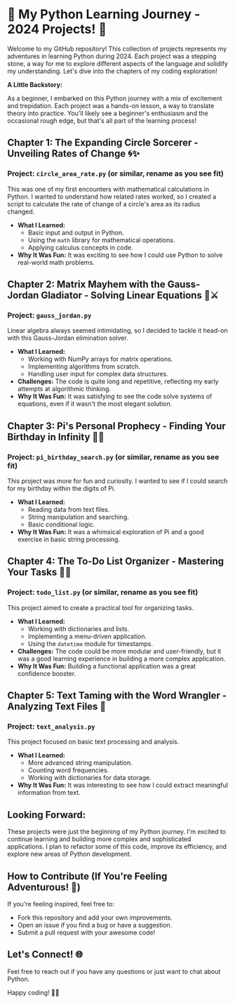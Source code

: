 # 🚀 My Python Learning Journey - 2024 Projects! 🐍

Welcome to my GitHub repository! This collection of projects represents my adventures in learning Python during 2024. Each project was a stepping stone, a way for me to explore different aspects of the language and solidify my understanding. Let's dive into the chapters of my coding exploration!

**A Little Backstory:**

As a beginner, I embarked on this Python journey with a mix of excitement and trepidation. Each project was a hands-on lesson, a way to translate theory into practice. You'll likely see a beginner's enthusiasm and the occasional rough edge, but that's all part of the learning process!

## Chapter 1: The Expanding Circle Sorcerer - Unveiling Rates of Change 🌀✨

### Project: `circle_area_rate.py` (or similar, rename as you see fit)

This was one of my first encounters with mathematical calculations in Python. I wanted to understand how related rates worked, so I created a script to calculate the rate of change of a circle's area as its radius changed.

* **What I Learned:**
    * Basic input and output in Python.
    * Using the `math` library for mathematical operations.
    * Applying calculus concepts in code.
* **Why It Was Fun:** It was exciting to see how I could use Python to solve real-world math problems.

## Chapter 2: Matrix Mayhem with the Gauss-Jordan Gladiator - Solving Linear Equations 🔢⚔️

### Project: `gauss_jordan.py`

Linear algebra always seemed intimidating, so I decided to tackle it head-on with this Gauss-Jordan elimination solver.

* **What I Learned:**
    * Working with NumPy arrays for matrix operations.
    * Implementing algorithms from scratch.
    * Handling user input for complex data structures.
* **Challenges:** The code is quite long and repetitive, reflecting my early attempts at algorithmic thinking.
* **Why It Was Fun:** It was satisfying to see the code solve systems of equations, even if it wasn't the most elegant solution.

## Chapter 3: Pi's Personal Prophecy - Finding Your Birthday in Infinity 🎂🔮

### Project: `pi_birthday_search.py` (or similar, rename as you see fit)

This project was more for fun and curiosity. I wanted to see if I could search for my birthday within the digits of Pi.

* **What I Learned:**
    * Reading data from text files.
    * String manipulation and searching.
    * Basic conditional logic.
* **Why It Was Fun:** It was a whimsical exploration of Pi and a good exercise in basic string processing.

## Chapter 4: The To-Do List Organizer - Mastering Your Tasks 📝✨

### Project: `todo_list.py` (or similar, rename as you see fit)

This project aimed to create a practical tool for organizing tasks.

* **What I Learned:**
    * Working with dictionaries and lists.
    * Implementing a menu-driven application.
    * Using the `datetime` module for timestamps.
* **Challenges:** The code could be more modular and user-friendly, but it was a good learning experience in building a more complex application.
* **Why It Was Fun:** Building a functional application was a great confidence booster.

## Chapter 5: Text Taming with the Word Wrangler - Analyzing Text Files 📜

### Project: `text_analysis.py`

This project focused on basic text processing and analysis.

* **What I Learned:**
    * More advanced string manipulation.
    * Counting word frequencies.
    * Working with dictionaries for data storage.
* **Why It Was Fun:** It was interesting to see how I could extract meaningful information from text.

## Looking Forward:

These projects were just the beginning of my Python journey. I'm excited to continue learning and building more complex and sophisticated applications. I plan to refactor some of this code, improve its efficiency, and explore new areas of Python development.

## How to Contribute (If You're Feeling Adventurous! 🤝)

If you're feeling inspired, feel free to:

* Fork this repository and add your own improvements.
* Open an issue if you find a bug or have a suggestion.
* Submit a pull request with your awesome code!

## Let's Connect! 🌐

Feel free to reach out if you have any questions or just want to chat about Python.

Happy coding! 🚀🐍
